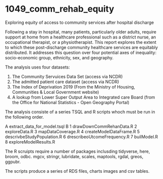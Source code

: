 # 1049_comm_rehab_equity
Exploring equity of access to community services after hospital discharge

Following a stay in hospital, many patients, particularly older adults, require support at home from a healthcare professional such as a district nurse, an occupational therapist, or a physiotherapist.  This report explores the extent to which these post-discharge community healthcare services are equitably distributed.  It addresses this question over four potential axes of inequality: socio-economic group, ethnicity, sex, and geography.  

The analysis uses four datasets:
  1. The Community Servuices Data Set (access via NCDR)
  2. The admitted patient care dataset (access via NCDR)
  3. The Index of Deprivation 2019 (From the Ministry of Housing, Communities & Local Government website)
  4. A lookup from Lower Super Output Area to Integrated care Board (from the Office for National Statistics - Open Geography Portal)
  
The analysis consiste of a series TSQL and R scripts whoch must be run in the following order.

 A  extract_data_for_model.tsql 
 B  1 drawDownCommRehanData.R
    2 exploreData.R
    3 mapDataCoverage.R
    4 createModelDataFrame.R
    5 descrivbeStudyPopulation.R
    6 drescribeoUtcomeFrequency.R
    7 builModel.R
    8 exploreModelResults.R
    
The R scruipts require a number of packages inclusding tidyverse, here, broom, odbc. mgcv, stringr, lubridate, scales, maptools, rgdal, greos, ggpubr.

The scripts produce a series of RDS files, charts images and csv tables.

  

